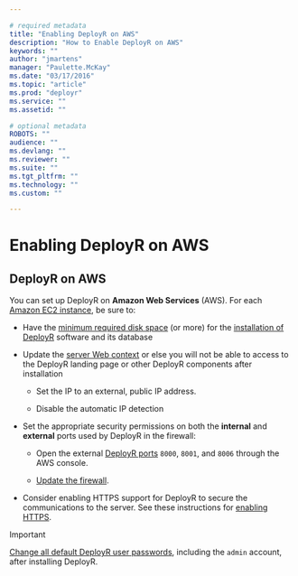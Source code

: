```yaml
---

# required metadata
title: "Enabling DeployR on AWS"
description: "How to Enable DeployR on AWS"
keywords: ""
author: "jmartens"
manager: "Paulette.McKay"
ms.date: "03/17/2016"
ms.topic: "article"
ms.prod: "deployr"
ms.service: ""
ms.assetid: ""

# optional metadata
ROBOTS: ""
audience: ""
ms.devlang: ""
ms.reviewer: ""
ms.suite: ""
ms.tgt_pltfrm: ""
ms.technology: ""
ms.custom: ""

---
```


# Enabling DeployR on AWS

## DeployR on AWS

You can set up DeployR on **Amazon Web Services** (AWS).  For each [Amazon EC2 instance](http://docs.aws.amazon.com/general/latest/gr/rande.html), be sure to:

-   Have the [minimum required disk space](#sysreq) (or more) for the [installation of DeployR](deployr-installing-configuring.md) software and its database

-   Update the [server Web context](deployr-admin-diagnostics-troubleshooting.md#landing-page-cannot-be-reached) or else you will not be able to access to the DeployR landing page or other DeployR components after installation

    -   Set the IP to an external, public IP address.

    -   Disable the automatic IP detection

-   Set the appropriate security permissions on both the **internal** and **external** ports used by DeployR in the firewall:

    -   Open the external [DeployR ports](#update-firewall) `8000`, `8001`, and `8006` through the AWS console.

    -   [Update the firewall](deployr-admin-configure-for-azure.md#updating-the-firewall).

-   Consider enabling HTTPS support for DeployR to secure the communications to the server. See these instructions for [enabling HTTPS](deployr-admin-security.md#enable-server-ssl-https).

>[!IMPORTANT]
>[Change all default DeployR user passwords](#change-pass), including the `admin` account, after installing DeployR.


